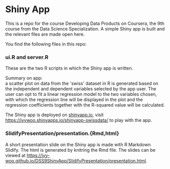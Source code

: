 # Shiny App

This is a repo for the course Developing Data Products on Coursera, the 9th course from the Data Science Specialization. A simple Shiny app is built and the relevant files are made open here.

You find the following files in this repo:

### ui.R and server.R

These are the two R scripts in which the Shiny app is written.

Summary on app:  
a scatter plot on data from the 'swiss' dataset in R is generated based on the independent and dependent variables selected by the app user.
The user can opt to fit a linear regression model to the two variables chosen, with which the regression line will be displayed in the plot and the regression coefficients together with the R-squared value will be calculated.

The Shiny app is deployed on [shinyapp.io](https://www.shinyapps.io/), visit https://ivywoo.shinyapps.io/shinyapp-swissdata/ to play with the app.

### SlidifyPresentation/presentation.{Rmd,html}

A short presentation slide on the Shiny app is made with R Markdown Slidify. The html is generated by knitring the Rmd file.
The slides can be viewed at https://ivy-woo.github.io/DSS9ShinyApp/SlidifyPresentation/presentation.html.

